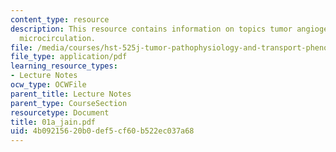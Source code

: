 ```yaml
---
content_type: resource
description: This resource contains information on topics tumor angiogenesis, and
  microcirculation.
file: /media/courses/hst-525j-tumor-pathophysiology-and-transport-phenomena-fall-2005/4b09215620b0def5cf60b522ec037a68_01a_jain.pdf
file_type: application/pdf
learning_resource_types:
- Lecture Notes
ocw_type: OCWFile
parent_title: Lecture Notes
parent_type: CourseSection
resourcetype: Document
title: 01a_jain.pdf
uid: 4b092156-20b0-def5-cf60-b522ec037a68
---
```

